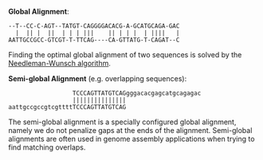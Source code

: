 **Global Alignment**:
```
--T--CC-C-AGT--TATGT-CAGGGGACACG-A-GCATGCAGA-GAC
  |  || |  ||  | | | |||    || | | |  | ||||   |
AATTGCCGCC-GTCGT-T-TTCAG----CA-GTTATG-T-CAGAT--C
```
Finding the optimal global alignment of two sequences is solved by the
[Needleman-Wunsch algorithm](https://en.wikipedia.org/wiki/Needleman%E2%80%93Wunsch_algorithm).<br>

**Semi-global Alignment** (e.g. overlapping sequences):
```
                  TCCCAGTTATGTCAGgggacacgagcatgcagagac
                  |||||||||||||||
aattgccgccgtcgttttTCCCAGTTATGTCAG
```
The semi-global alignment is a specially configured global alignment, namely we do not penalize gaps at the ends of
the alignment. Semi-global alignments are often used in genome assembly applications when trying to find matching
overlaps.
